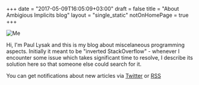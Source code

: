 +++
date = "2017-05-09T16:05:09+03:00"
draft = false 
title = "About Ambigious Implicits blog"
layout = "single_static"
notOnHomePage = true
+++


![Me](/img/ava.jpg#floatleft)

Hi, I'm Paul Lysak and this is my blog about miscelaneous programming aspects.
Initially it meant to be "inverted StackOverflow" - whenever I encounter some issue which takes significant time to resolve,
I describe its solution here so that someone else could search for it.

You can get notifications about new articles via [Twitter](https://twitter.com/paul_lysak) or [RSS](/index.xml)
